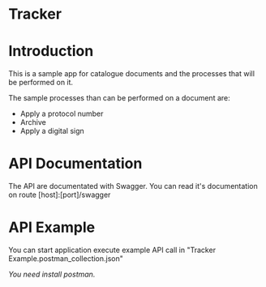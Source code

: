 # Tracker

# Introduction

This is a sample app for catalogue documents and the processes that will be performed on it.

The sample processes than can be performed on a document are:

* Apply a protocol number
* Archive
* Apply a digital sign

# API Documentation

The API are documentated with Swagger. You can read it's documentation on route [host]:[port]/swagger

# API Example

You can start application execute example API call in "Tracker Example.postman_collection.json" 

*You need install postman.*